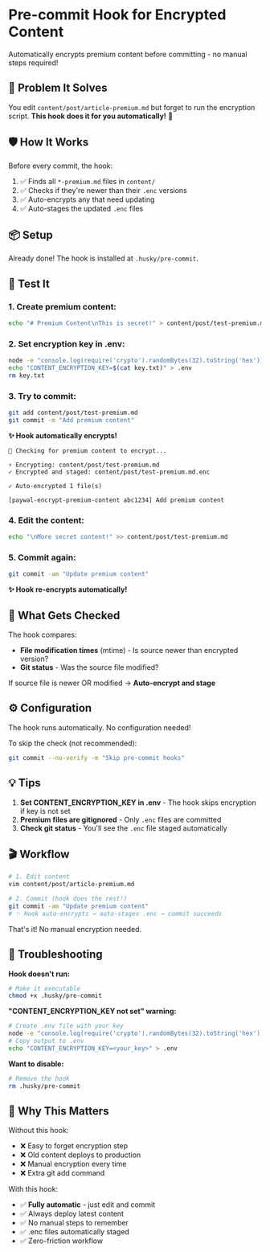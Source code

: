 # Pre-commit Hook for Encrypted Content

Automatically encrypts premium content before committing - no manual steps required!

## 🎯 Problem It Solves

You edit `content/post/article-premium.md` but forget to run the encryption script. **This hook does it for you automatically!** 🎉

## 🛡️ How It Works

Before every commit, the hook:

1. ✅ Finds all `*-premium.md` files in `content/`
2. ✅ Checks if they're newer than their `.enc` versions
3. ✅ Auto-encrypts any that need updating
4. ✅ Auto-stages the updated `.enc` files

## 📦 Setup

Already done! The hook is installed at `.husky/pre-commit`.

## 🧪 Test It

### 1. Create premium content:
```bash
echo "# Premium Content\nThis is secret!" > content/post/test-premium.md
```

### 2. Set encryption key in .env:
```bash
node -e "console.log(require('crypto').randomBytes(32).toString('hex'))" > key.txt
echo "CONTENT_ENCRYPTION_KEY=$(cat key.txt)" > .env
rm key.txt
```

### 3. Try to commit:
```bash
git add content/post/test-premium.md
git commit -m "Add premium content"
```

**✨ Hook automatically encrypts!**
```
🔐 Checking for premium content to encrypt...

⚡ Encrypting: content/post/test-premium.md
✓ Encrypted and staged: content/post/test-premium.md.enc

✓ Auto-encrypted 1 file(s)

[paywal-encrypt-premium-content abc1234] Add premium content
```

### 4. Edit the content:
```bash
echo "\nMore secret content!" >> content/post/test-premium.md
```

### 5. Commit again:
```bash
git commit -am "Update premium content"
```

**✨ Hook re-encrypts automatically!**

## 🔧 What Gets Checked

The hook compares:
- **File modification times** (mtime) - Is source newer than encrypted version?
- **Git status** - Was the source file modified?

If source file is newer OR modified → **Auto-encrypt and stage**

## ⚙️ Configuration

The hook runs automatically. No configuration needed!

To skip the check (not recommended):
```bash
git commit --no-verify -m "Skip pre-commit hooks"
```

## 💡 Tips

1. **Set CONTENT_ENCRYPTION_KEY in .env** - The hook skips encryption if key is not set
2. **Premium files are gitignored** - Only `.enc` files are committed
3. **Check git status** - You'll see the `.enc` file staged automatically

## 🎬 Workflow

```bash
# 1. Edit content
vim content/post/article-premium.md

# 2. Commit (hook does the rest!)
git commit -am "Update premium content"
# ✨ Hook auto-encrypts → auto-stages .enc → commit succeeds
```

That's it! No manual encryption needed.

## 🐛 Troubleshooting

**Hook doesn't run:**
```bash
# Make it executable
chmod +x .husky/pre-commit
```

**"CONTENT_ENCRYPTION_KEY not set" warning:**
```bash
# Create .env file with your key
node -e "console.log(require('crypto').randomBytes(32).toString('hex'))"
# Copy output to .env
echo "CONTENT_ENCRYPTION_KEY=<your_key>" > .env
```

**Want to disable:**
```bash
# Remove the hook
rm .husky/pre-commit
```

## 🚀 Why This Matters

Without this hook:
- ❌ Easy to forget encryption step
- ❌ Old content deploys to production
- ❌ Manual encryption every time
- ❌ Extra git add command

With this hook:
- ✅ **Fully automatic** - just edit and commit
- ✅ Always deploy latest content
- ✅ No manual steps to remember
- ✅ .enc files automatically staged
- ✅ Zero-friction workflow
